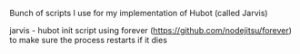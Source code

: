 Bunch of scripts I use for my implementation of Hubot (called Jarvis)

jarvis - hubot init script using forever (https://github.com/nodejitsu/forever) to make sure the process restarts if it dies
